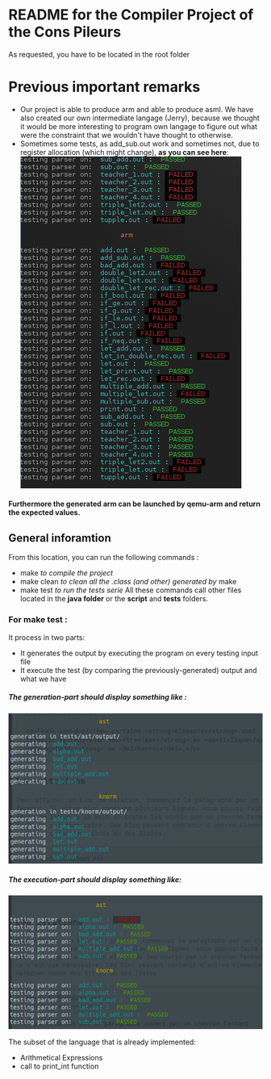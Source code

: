 # README for the Compiler Project of the Cons Pileurs
As requested, you have to be located in the root folder



# Previous important remarks
- Our project is able to produce arm and able to produce asml. We have also created our own intermediate langage (Jerry), because we thought it would be more interesting to program own langage to figure out what were the constraint that we wouldn't have thought to otherwise.
- Sometimes some tests, as add_sub.out work and sometimes not, due to register allocation (which might change), __as you can see here__:    
![proof](images/proof.png)

#### Furthermore the generated arm can be launched by qemu-arm and return the expected values.


## General inforamtion
From this location, you can run the following commands :
- make *to compile the project*
- make clean *to clean all the .class (and other) generated by* make
- make test *to run the tests serie*
All these commands call other files located in the __java folder__ or the __script__ and __tests__ folders.

### For make test :
It process in two parts:
- It generates the output by executing the program on every testing input file
- It execute the test (by comparing the previously-generated) output and what we have

##### The generation-part should display something like :
![generate](images/generate.png)

##### The execution-part should display something like:
![testing](images/testing.png)

The subset of the language that is already implemented:
- Arithmetical Expressions
- call to print_int function
